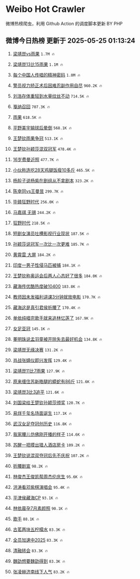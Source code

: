 # Weibo Hot Crawler 



微博热榜爬虫，利用 Github Action 的调度脚本更新 BY PHP 


## 微博今日热榜 更新于 2025-05-25 01:13:24 
1. [梁靖崑vs雨果](https://s.weibo.com/weibo?q=%23%E6%A2%81%E9%9D%96%E5%B4%91vs%E9%9B%A8%E6%9E%9C%23&t=31&band_rank=1&Refer=top) `1.7M 🔥` 

1. [梁靖崑13比15雨果](https://s.weibo.com/weibo?q=%23%E6%A2%81%E9%9D%96%E5%B4%9113%E6%AF%9415%E9%9B%A8%E6%9E%9C%23&t=31&band_rank=2&Refer=top) `1.1M 🔥` 

1. [每个中国人传唱的精神密码](https://s.weibo.com/weibo?q=%23%E6%AF%8F%E4%B8%AA%E4%B8%AD%E5%9B%BD%E4%BA%BA%E4%BC%A0%E5%94%B1%E7%9A%84%E7%B2%BE%E7%A5%9E%E5%AF%86%E7%A0%81%23&t=31&band_rank=3&Refer=top) `1.0M 🔥` 

1. [警员视力矫正术后因难忍副作用自尽](https://s.weibo.com/weibo?q=%23%E8%AD%A6%E5%91%98%E8%A7%86%E5%8A%9B%E7%9F%AB%E6%AD%A3%E6%9C%AF%E5%90%8E%E5%9B%A0%E9%9A%BE%E5%BF%8D%E5%89%AF%E4%BD%9C%E7%94%A8%E8%87%AA%E5%B0%BD%23&t=31&band_rank=4&Refer=top) `960.2K 🔥` 

1. [刘浩存体重轻到水量纹丝不动](https://s.weibo.com/weibo?q=%E5%88%98%E6%B5%A9%E5%AD%98%E4%BD%93%E9%87%8D%E8%BD%BB%E5%88%B0%E6%B0%B4%E9%87%8F%E7%BA%B9%E4%B8%9D%E4%B8%8D%E5%8A%A8&t=31&band_rank=5&Refer=top) `714.5K 🔥` 

1. [戛纳召回](https://s.weibo.com/weibo?q=%E6%88%9B%E7%BA%B3%E5%8F%AC%E5%9B%9E&t=31&band_rank=6&Refer=top) `707.3K 🔥` 

1. [雨果](https://s.weibo.com/weibo?q=%E9%9B%A8%E6%9E%9C&t=31&band_rank=7&Refer=top) `618.5K 🔥` 

1. [平野美宇输球后晕倒](https://s.weibo.com/weibo?q=%23%E5%B9%B3%E9%87%8E%E7%BE%8E%E5%AE%87%E8%BE%93%E7%90%83%E5%90%8E%E6%99%95%E5%80%92%23&t=31&band_rank=8&Refer=top) `568.1K 🔥` 

1. [王楚钦雨果争冠](https://s.weibo.com/weibo?q=%23%E7%8E%8B%E6%A5%9A%E9%92%A6%E9%9B%A8%E6%9E%9C%E4%BA%89%E5%86%A0%23&t=31&band_rank=9&Refer=top) `513.1K 🔥` 

1. [王楚钦孙颖莎混双冠军](https://s.weibo.com/weibo?q=%23%E7%8E%8B%E6%A5%9A%E9%92%A6%E5%AD%99%E9%A2%96%E8%8E%8E%E6%B7%B7%E5%8F%8C%E5%86%A0%E5%86%9B%23&t=31&band_rank=10&Refer=top) `478.4K 🔥` 

1. [16岁费曼近照](https://s.weibo.com/weibo?q=%2316%E5%B2%81%E8%B4%B9%E6%9B%BC%E8%BF%91%E7%85%A7%23&t=31&band_rank=11&Refer=top) `477.7K 🔥` 

1. [小伙称连吃28天鸡腿饭瘦10多斤](https://s.weibo.com/weibo?q=%23%E5%B0%8F%E4%BC%99%E7%A7%B0%E8%BF%9E%E5%90%8328%E5%A4%A9%E9%B8%A1%E8%85%BF%E9%A5%AD%E7%98%A610%E5%A4%9A%E6%96%A4%23&t=31&band_rank=12&Refer=top) `465.5K 🔥` 

1. [杨肸子说杨紫在剧组从不拿剧本](https://s.weibo.com/weibo?q=%E6%9D%A8%E8%82%B8%E5%AD%90%E8%AF%B4%E6%9D%A8%E7%B4%AB%E5%9C%A8%E5%89%A7%E7%BB%84%E4%BB%8E%E4%B8%8D%E6%8B%BF%E5%89%A7%E6%9C%AC&t=31&band_rank=13&Refer=top) `323.2K 🔥` 

1. [陈幸同vs王曼昱](https://s.weibo.com/weibo?q=%23%E9%99%88%E5%B9%B8%E5%90%8Cvs%E7%8E%8B%E6%9B%BC%E6%98%B1%23&t=31&band_rank=14&Refer=top) `299.7K 🔥` 

1. [毕赣狂野时代](https://s.weibo.com/weibo?q=%E6%AF%95%E8%B5%A3%E7%8B%82%E9%87%8E%E6%97%B6%E4%BB%A3&t=31&band_rank=15&Refer=top) `256.0K 🔥` 

1. [马嘉祺 无锡](https://s.weibo.com/weibo?q=%E9%A9%AC%E5%98%89%E7%A5%BA%20%E6%97%A0%E9%94%A1&t=31&band_rank=16&Refer=top) `244.2K 🔥` 

1. [狂野时代](https://s.weibo.com/weibo?q=%E7%8B%82%E9%87%8E%E6%97%B6%E4%BB%A3&t=31&band_rank=17&Refer=top) `218.5K 🔥` 

1. [短剧女演员吐槽影视行业现状](https://s.weibo.com/weibo?q=%23%E7%9F%AD%E5%89%A7%E5%A5%B3%E6%BC%94%E5%91%98%E5%90%90%E6%A7%BD%E5%BD%B1%E8%A7%86%E8%A1%8C%E4%B8%9A%E7%8E%B0%E7%8A%B6%23&t=31&band_rank=18&Refer=top) `187.5K 🔥` 

1. [孙颖莎说冠军一次比一次更难](https://s.weibo.com/weibo?q=%23%E5%AD%99%E9%A2%96%E8%8E%8E%E8%AF%B4%E5%86%A0%E5%86%9B%E4%B8%80%E6%AC%A1%E6%AF%94%E4%B8%80%E6%AC%A1%E6%9B%B4%E9%9A%BE%23&t=31&band_rank=19&Refer=top) `185.7K 🔥` 

1. [黄霄雲 大屏](https://s.weibo.com/weibo?q=%E9%BB%84%E9%9C%84%E9%9B%B2%20%E5%A4%A7%E5%B1%8F&t=31&band_rank=20&Refer=top) `184.2K 🔥` 

1. [印度一男子性侵马匹被捕](https://s.weibo.com/weibo?q=%23%E5%8D%B0%E5%BA%A6%E4%B8%80%E7%94%B7%E5%AD%90%E6%80%A7%E4%BE%B5%E9%A9%AC%E5%8C%B9%E8%A2%AB%E6%8D%95%23&t=31&band_rank=21&Refer=top) `184.1K 🔥` 

1. [王楚钦称奥运会后两人心态好了很多](https://s.weibo.com/weibo?q=%23%E7%8E%8B%E6%A5%9A%E9%92%A6%E7%A7%B0%E5%A5%A5%E8%BF%90%E4%BC%9A%E5%90%8E%E4%B8%A4%E4%BA%BA%E5%BF%83%E6%80%81%E5%A5%BD%E4%BA%86%E5%BE%88%E5%A4%9A%23&t=31&band_rank=22&Refer=top) `184.0K 🔥` 

1. [藏海传优酷热度破10400](https://s.weibo.com/weibo?q=%23%E8%97%8F%E6%B5%B7%E4%BC%A0%E4%BC%98%E9%85%B7%E7%83%AD%E5%BA%A6%E7%A0%B410400%23&t=31&band_rank=23&Refer=top) `183.8K 🔥` 

1. [教师因未发福利讲课3分钟就放电影](https://s.weibo.com/weibo?q=%23%E6%95%99%E5%B8%88%E5%9B%A0%E6%9C%AA%E5%8F%91%E7%A6%8F%E5%88%A9%E8%AE%B2%E8%AF%BE3%E5%88%86%E9%92%9F%E5%B0%B1%E6%94%BE%E7%94%B5%E5%BD%B1%23&t=31&band_rank=24&Refer=top) `170.7K 🔥` 

1. [藏海这是真引君侯折腰了](https://s.weibo.com/weibo?q=%E8%97%8F%E6%B5%B7%E8%BF%99%E6%98%AF%E7%9C%9F%E5%BC%95%E5%90%9B%E4%BE%AF%E6%8A%98%E8%85%B0%E4%BA%86&t=31&band_rank=25&Refer=top) `170.4K 🔥` 

1. [单依纯唱完歌手就来追林忆莲了](https://s.weibo.com/weibo?q=%E5%8D%95%E4%BE%9D%E7%BA%AF%E5%94%B1%E5%AE%8C%E6%AD%8C%E6%89%8B%E5%B0%B1%E6%9D%A5%E8%BF%BD%E6%9E%97%E5%BF%86%E8%8E%B2%E4%BA%86&t=31&band_rank=26&Refer=top) `167.9K 🔥` 

1. [女足亚冠](https://s.weibo.com/weibo?q=%E5%A5%B3%E8%B6%B3%E4%BA%9A%E5%86%A0&t=31&band_rank=27&Refer=top) `145.1K 🔥` 

1. [董明珠说孟羽童被开除失去最好机会](https://s.weibo.com/weibo?q=%23%E8%91%A3%E6%98%8E%E7%8F%A0%E8%AF%B4%E5%AD%9F%E7%BE%BD%E7%AB%A5%E8%A2%AB%E5%BC%80%E9%99%A4%E5%A4%B1%E5%8E%BB%E6%9C%80%E5%A5%BD%E6%9C%BA%E4%BC%9A%23&t=31&band_rank=28&Refer=top) `134.8K 🔥` 

1. [梁靖崑无缘决赛](https://s.weibo.com/weibo?q=%23%E6%A2%81%E9%9D%96%E5%B4%91%E6%97%A0%E7%BC%98%E5%86%B3%E8%B5%9B%23&t=31&band_rank=29&Refer=top) `131.2K 🔥` 

1. [肖战张婧仪即兴发挥](https://s.weibo.com/weibo?q=%23%E8%82%96%E6%88%98%E5%BC%A0%E5%A9%A7%E4%BB%AA%E5%8D%B3%E5%85%B4%E5%8F%91%E6%8C%A5%23&t=31&band_rank=30&Refer=top) `129.4K 🔥` 

1. [梁靖崑11比7雨果](https://s.weibo.com/weibo?q=%23%E6%A2%81%E9%9D%96%E5%B4%9111%E6%AF%947%E9%9B%A8%E6%9E%9C%23&t=31&band_rank=31&Refer=top) `127.9K 🔥` 

1. [原来缠住苏新皓腿的蟒蛇有86斤](https://s.weibo.com/weibo?q=%E5%8E%9F%E6%9D%A5%E7%BC%A0%E4%BD%8F%E8%8B%8F%E6%96%B0%E7%9A%93%E8%85%BF%E7%9A%84%E8%9F%92%E8%9B%87%E6%9C%8986%E6%96%A4&t=31&band_rank=32&Refer=top) `121.6K 🔥` 

1. [梁靖崑3比3追平](https://s.weibo.com/weibo?q=%23%E6%A2%81%E9%9D%96%E5%B4%913%E6%AF%943%E8%BF%BD%E5%B9%B3%23&t=31&band_rank=33&Refer=top) `121.6K 🔥` 

1. [刘国梁给王楚钦孙颖莎颁奖](https://s.weibo.com/weibo?q=%23%E5%88%98%E5%9B%BD%E6%A2%81%E7%BB%99%E7%8E%8B%E6%A5%9A%E9%92%A6%E5%AD%99%E9%A2%96%E8%8E%8E%E9%A2%81%E5%A5%96%23&t=31&band_rank=34&Refer=top) `120.7K 🔥` 

1. [易烊千玺名场面诞生](https://s.weibo.com/weibo?q=%23%E6%98%93%E7%83%8A%E5%8D%83%E7%8E%BA%E5%90%8D%E5%9C%BA%E9%9D%A2%E8%AF%9E%E7%94%9F%23&t=31&band_rank=35&Refer=top) `117.1K 🔥` 

1. [武汉女足夺冠创历史](https://s.weibo.com/weibo?q=%23%E6%AD%A6%E6%B1%89%E5%A5%B3%E8%B6%B3%E5%A4%BA%E5%86%A0%E5%88%9B%E5%8E%86%E5%8F%B2%23&t=31&band_rank=36&Refer=top) `116.8K 🔥` 

1. [我家腰儿仿佛刚开播的样子](https://s.weibo.com/weibo?q=%E6%88%91%E5%AE%B6%E8%85%B0%E5%84%BF%E4%BB%BF%E4%BD%9B%E5%88%9A%E5%BC%80%E6%92%AD%E7%9A%84%E6%A0%B7%E5%AD%90&t=31&band_rank=37&Refer=top) `114.6K 🔥` 

1. [苏醒一把摸出猎人酒店房卡](https://s.weibo.com/weibo?q=%E8%8B%8F%E9%86%92%E4%B8%80%E6%8A%8A%E6%91%B8%E5%87%BA%E7%8C%8E%E4%BA%BA%E9%85%92%E5%BA%97%E6%88%BF%E5%8D%A1&t=31&band_rank=38&Refer=top) `109.2K 🔥` 

1. [王楚钦说混双夺冠后先不庆祝](https://s.weibo.com/weibo?q=%23%E7%8E%8B%E6%A5%9A%E9%92%A6%E8%AF%B4%E6%B7%B7%E5%8F%8C%E5%A4%BA%E5%86%A0%E5%90%8E%E5%85%88%E4%B8%8D%E5%BA%86%E7%A5%9D%23&t=31&band_rank=39&Refer=top) `107.2K 🔥` 

1. [折腰剧宣](https://s.weibo.com/weibo?q=%E6%8A%98%E8%85%B0%E5%89%A7%E5%AE%A3&t=31&band_rank=40&Refer=top) `98.2K 🔥` 

1. [林俊杰王俊凯帮周杰伦庆生](https://s.weibo.com/weibo?q=%23%E6%9E%97%E4%BF%8A%E6%9D%B0%E7%8E%8B%E4%BF%8A%E5%87%AF%E5%B8%AE%E5%91%A8%E6%9D%B0%E4%BC%A6%E5%BA%86%E7%94%9F%23&t=31&band_rank=41&Refer=top) `95.6K 🔥` 

1. [洪涛看邓紫棋演唱会](https://s.weibo.com/weibo?q=%23%E6%B4%AA%E6%B6%9B%E7%9C%8B%E9%82%93%E7%B4%AB%E6%A3%8B%E6%BC%94%E5%94%B1%E4%BC%9A%23&t=31&band_rank=42&Refer=top) `95.4K 🔥` 

1. [平津侯藏海CP](https://s.weibo.com/weibo?q=%23%E5%B9%B3%E6%B4%A5%E4%BE%AF%E8%97%8F%E6%B5%B7CP%23&t=31&band_rank=43&Refer=top) `93.1K 🔥` 

1. [林依晨孕7月素颜照](https://s.weibo.com/weibo?q=%23%E6%9E%97%E4%BE%9D%E6%99%A8%E5%AD%957%E6%9C%88%E7%B4%A0%E9%A2%9C%E7%85%A7%23&t=31&band_rank=44&Refer=top) `90.1K 🔥` 

1. [歌手](https://s.weibo.com/weibo?q=%E6%AD%8C%E6%89%8B&t=31&band_rank=45&Refer=top) `88.1K 🔥` 

1. [古茗两块五柠檬水](https://s.weibo.com/weibo?q=%E5%8F%A4%E8%8C%97%E4%B8%A4%E5%9D%97%E4%BA%94%E6%9F%A0%E6%AA%AC%E6%B0%B4&t=31&band_rank=46&Refer=top) `83.3K 🔥` 

1. [全员加速中2025](https://s.weibo.com/weibo?q=%E5%85%A8%E5%91%98%E5%8A%A0%E9%80%9F%E4%B8%AD2025&t=31&band_rank=47&Refer=top) `83.3K 🔥` 

1. [清融转会](https://s.weibo.com/weibo?q=%E6%B8%85%E8%9E%8D%E8%BD%AC%E4%BC%9A&t=31&band_rank=48&Refer=top) `83.3K 🔥` 

1. [魏劭想要魏劭得到](https://s.weibo.com/weibo?q=%23%E9%AD%8F%E5%8A%AD%E6%83%B3%E8%A6%81%E9%AD%8F%E5%8A%AD%E5%BE%97%E5%88%B0%23&t=31&band_rank=49&Refer=top) `83.3K 🔥` 

1. [张凌赫济南线下人气](https://s.weibo.com/weibo?q=%23%E5%BC%A0%E5%87%8C%E8%B5%AB%E6%B5%8E%E5%8D%97%E7%BA%BF%E4%B8%8B%E4%BA%BA%E6%B0%94%23&t=31&band_rank=50&Refer=top) `83.2K 🔥` 

